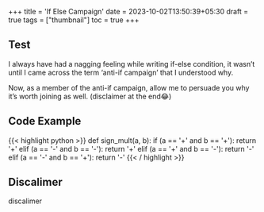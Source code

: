 +++
title = 'If Else Campaign'
date = 2023-10-02T13:50:39+05:30
draft = true
tags = ["thumbnail"]
toc = true
+++

## Test
I always have had a nagging feeling while writing if-else condition, it wasn’t until I came across the term ‘anti-if campaign’ that I understood why.


Now, as a member of the anti-if campaign, allow me to persuade you why it’s worth joining as well. (disclaimer at the end😂)

## Code Example
{{< highlight python >}}
def sign_mult(a, b):
    if (a == '+' and b == '+'):
        return '+'
    elif (a == '-' and b == '-'):
        return '+'
    elif (a == '+' and b == '-'):
        return '-'
    elif (a == '-' and b == '+'):
        return '-'
{{< / highlight >}}


## Discalimer
  discalimer 
